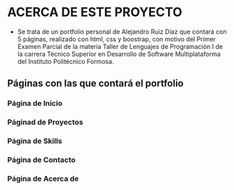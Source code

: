 # ACERCA DE ESTE PROYECTO

* Se trata de un portfolio personal de Alejandro Ruiz Díaz que contará con 5 páginas, realizado con html, css y boostrap, con motivo del Primer Examen Parcial de la materia Taller de Lenguajes de Programación I de la carrera Técnico Superior en Desarrollo de Software Multiplataforma del Instituto Politécnico Formosa.


## Páginas con las que contará el portfolio
### Página de Inicio
### Páginad de Proyectos
### Página de Skills
### Página de Contacto
### Página de Acerca de
